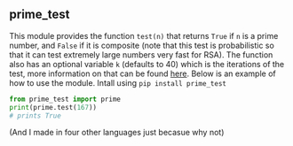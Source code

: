 ## prime_test

This module provides the function `test(n)` that returns `True` if `n` is a prime number, and `False` if it is composite (note that this test is probabilistic so that it can test extremely large numbers very fast for RSA). The function also has an optional variable `k` (defaults to 40) which is the iterations of the test, more information on that can be found [here](https://crypto.stanford.edu/pbc/notes/numbertheory/millerrabin.html#_the_miller_rabin_test). Below is an example of how to use the module. Intall using `pip install prime_test`

```python
from prime_test import prime
print(prime.test(167))
# prints True
```

(And I made in four other languages just becasue why not)
